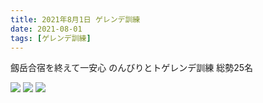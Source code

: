 ```yaml
---
title: 2021年8月1日 ゲレンデ訓練
date: 2021-08-01
tags: [ゲレンデ訓練]
---
```


劔岳合宿を終えて一安心
のんびりとトゲレンデ訓練 
総勢25名

![](/2021/08/01/20210801/1.jpg)
![](/2021/08/01/20210801/2.jpg)
![](/2021/08/01/20210801/3.jpg)
